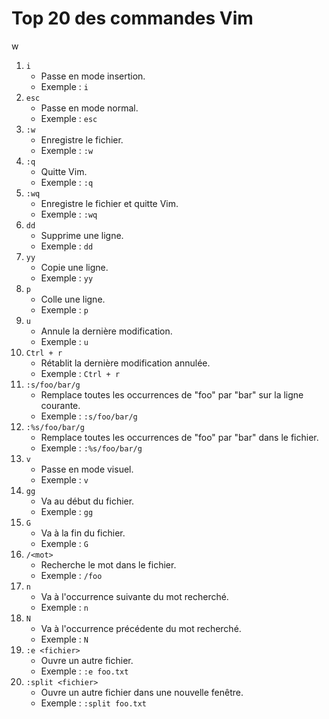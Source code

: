 # Top 20 des commandes Vim
w
1. `i`
   - Passe en mode insertion.
   - Exemple : `i`
2. `esc`
   - Passe en mode normal.
   - Exemple : `esc`
3. `:w`
   - Enregistre le fichier.
   - Exemple : `:w`
4. `:q`
   - Quitte Vim.
   - Exemple : `:q`
5. `:wq`
   - Enregistre le fichier et quitte Vim.
   - Exemple : `:wq`
6. `dd`
   - Supprime une ligne.
   - Exemple : `dd`
7. `yy`
   - Copie une ligne.
   - Exemple : `yy`
8. `p`
   - Colle une ligne.
   - Exemple : `p`
9. `u`
   - Annule la dernière modification.
   - Exemple : `u`
10. `Ctrl + r`
    - Rétablit la dernière modification annulée.
    - Exemple : `Ctrl + r`
11. `:s/foo/bar/g`
    - Remplace toutes les occurrences de "foo" par "bar" sur la ligne courante.
    - Exemple : `:s/foo/bar/g`
12. `:%s/foo/bar/g`
    - Remplace toutes les occurrences de "foo" par "bar" dans le fichier.
    - Exemple : `:%s/foo/bar/g`
13. `v`
    - Passe en mode visuel.
    - Exemple : `v`
14. `gg`
    - Va au début du fichier.
    - Exemple : `gg`
15. `G`
    - Va à la fin du fichier.
    - Exemple : `G`
16. `/<mot>`
    - Recherche le mot dans le fichier.
    - Exemple : `/foo`
17. `n`
    - Va à l'occurrence suivante du mot recherché.
    - Exemple : `n`
18. `N`
    - Va à l'occurrence précédente du mot recherché.
    - Exemple : `N`
19. `:e <fichier>`
    - Ouvre un autre fichier.
    - Exemple : `:e foo.txt`
20. `:split <fichier>`
    - Ouvre un autre fichier dans une nouvelle fenêtre.
    - Exemple : `:split foo.txt`
